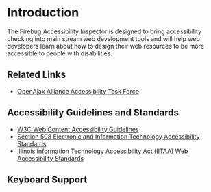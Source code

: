 # Introduction #

The Firebug Accessibility Inspector is designed to bring accessibility checking into main stream web development tools and will help web developers learn about how to design their web resources to be more accessible to people with disabilities.

## Related Links ##

  * [OpenAjax Alliance Accessibility Task Force](http://www.openajax.org/member/wiki/Accessibility)

## Accessibility Guidelines and Standards ##

  * [W3C Web Content Accessibility Guidelines](http://www.w3.org/TR/WCAG)
  * [Section 508 Electronic and Information Technology Accessibility Standards](http://www.access-board.gov/sec508/standards.htm)
  * [Illinois Information Technology Accessibility Act (IITAA) Web Accessibility Standards](http://www.dhs.state.il.us/IITAA/IITAAWebImplementationGuidelines.html)

## Keyboard Support ##